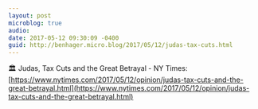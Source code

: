 ```yaml
---
layout: post
microblog: true
audio: 
date: 2017-05-12 09:30:09 -0400
guid: http://benhager.micro.blog/2017/05/12/judas-tax-cuts.html
---
```

🏛 Judas, Tax Cuts and the Great Betrayal - NY Times: [https://www.nytimes.com/2017/05/12/opinion/judas-tax-cuts-and-the-great-betrayal.html](https://www.nytimes.com/2017/05/12/opinion/judas-tax-cuts-and-the-great-betrayal.html)
